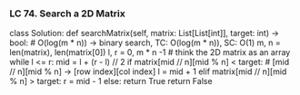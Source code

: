### LC 74. Search a 2D Matrix
class Solution:
    def searchMatrix(self, matrix: List[List[int]], target: int) -> bool:
        # O(log(m * n)) -> binary search, TC: O(log(m * n)), SC: O(1)
        m, n = len(matrix), len(matrix[0])
        l, r = 0, m * n -1                              # think the 2D matrix as an array
        while l <= r:
            mid = l + (r - l) // 2
            if matrix[mid // n][mid % n] < target:      # [mid // n][mid % n] -> [row index][col index]
                l = mid + 1
            elif matrix[mid // n][mid % n] > target:
                r = mid - 1
            else:
                return True
        return False